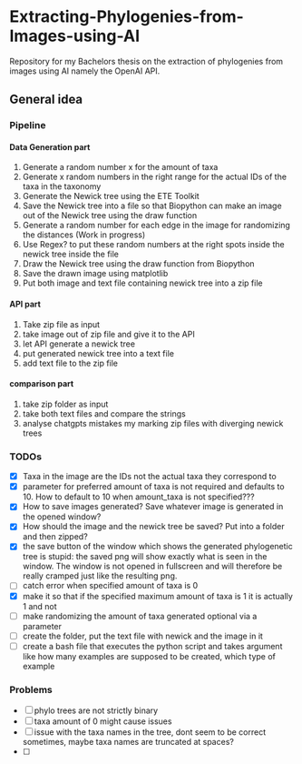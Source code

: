 # Extracting-Phylogenies-from-Images-using-AI
Repository for my Bachelors thesis on the extraction of phylogenies from images using AI namely the OpenAI API.
## General idea
### Pipeline
#### Data Generation part
1. Generate a random number x for the amount of taxa 
2. Generate x random numbers in the right range for the actual IDs of the taxa in the taxonomy
3. Generate the Newick tree using the ETE Toolkit
4. Save the Newick tree into a file so that Biopython can make an image out of the Newick tree using the draw function
5. Generate a random number for each edge in the image for randomizing the distances (Work in progress)
6. Use Regex? to put these random numbers at the right spots inside the newick tree inside the file
7. Draw the Newick tree using the draw function from Biopython
8. Save the drawn image using matplotlib
9. Put both image and text file containing newick tree into a zip file

#### API part
1. Take zip file as input 
2. take image out of zip file and give it to the API
3. let API generate a newick tree
4. put generated newick tree into a text file 
5. add text file to the zip file

#### comparison part
1. take zip folder as input 
2. take both text files and compare the strings 
3. analyse chatgpts mistakes my marking zip files with diverging newick trees

### TODOs

- [x] Taxa in the image are the IDs not the actual taxa they correspond to
- [x] parameter for preferred amount of taxa is not required and defaults to 10. How to default to 10 when amount_taxa is not specified??? 
- [x] How to save images generated? Save whatever image is generated in the opened window?
- [x] How should the image and the newick tree be saved? Put into a folder and then zipped? 
- [x] the save button of the window which shows the generated phylogenetic tree is stupid: the saved png will show exactly what is seen in the window. The window is not opened in fullscreen and will therefore be really cramped  just like the resulting png.
- [ ] catch error when specified amount of taxa is 0
- [x] make it so that if the specified maximum amount of taxa is 1 it is actually 1 and not 
- [ ] make randomizing the amount of taxa generated optional via a parameter
- [ ] create the folder, put the text file with newick and the image in it 
- [ ] create a bash file that executes the python script and takes argument like how many examples are supposed to be created, which type of example
### Problems
- [ ] phylo trees are not strictly binary
- [ ] taxa amount of 0 might cause issues
- [ ] issue with the taxa names in the tree, dont seem to be correct sometimes, maybe taxa names are truncated at spaces?
- [ ]  

